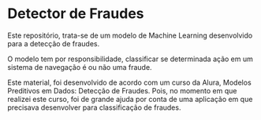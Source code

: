 # Detector de Fraudes

Este repositório, trata-se de um modelo de Machine Learning desenvolvido para a detecção de fraudes.

O modelo tem por responsibilidade, classificar se determinada ação em um sistema de navegação é ou não uma fraude.

Este material, foi desenvolvido de acordo com um curso da Alura, Modelos Preditivos em Dados: Detecção de Fraudes. Pois, no momento em que realizei este curso, foi de grande ajuda por conta de uma aplicação em que precisava desenvolver para classificação de fraudes.
